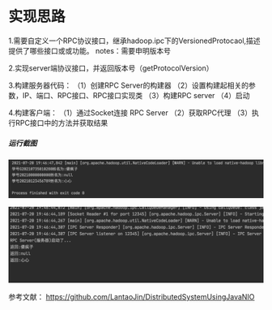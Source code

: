 # 实现思路

1.需要自定义一个RPC协议接口，继承hadoop.ipc下的VersionedProtocaol,描述提供了哪些接口或或功能。
notes：需要申明版本号

2.实现server端协议接口，并返回版本号（getProtocolVersion）

3.构建服务器代码：
（1）创建RPC Server的构建器
（2）设置构建起相关的参数，IP、端口、RPC接口、RPC接口实现类
（3）构建RPC server
（4）启动

4.构建客户端：
（1）通过Socket连接 RPC Server
（2）获取RPC代理
（3）执行RPC接口中的方法并获取结果

##### 运行截图

![client端结果.png](client端结果.png)

![server端结果.png](server端结果.png)


参考文献：
https://github.com/LantaoJin/DistributedSystemUsingJavaNIO